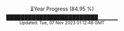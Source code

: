 <p align="center">
⏳Year Progress (84.95 %) <br>
█████████████████████████▁▁▁▁▁ <br>
<sub>Updated: Tue, 07 Nov 2023 01:12:48 GMT</sub>
</p>

